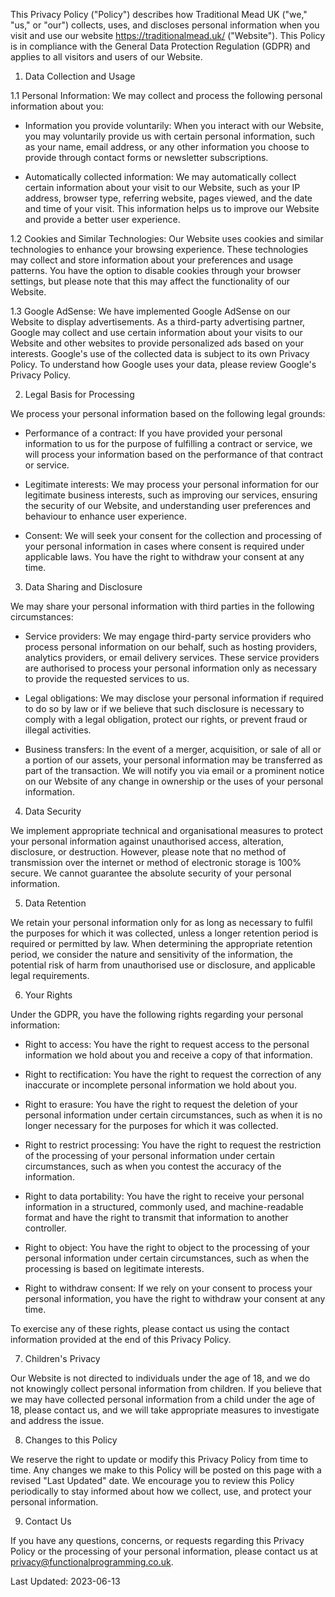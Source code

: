 This Privacy Policy ("Policy") describes how Traditional Mead UK ("we," "us," or "our") collects, uses, and discloses personal information when you visit and use our website https://traditionalmead.uk/ ("Website"). This Policy is in compliance with the General Data Protection Regulation (GDPR) and applies to all visitors and users of our Website.

1. Data Collection and Usage

1.1 Personal Information: We may collect and process the following personal information about you:

- Information you provide voluntarily: When you interact with our Website, you may voluntarily provide us with certain personal information, such as your name, email address, or any other information you choose to provide through contact forms or newsletter subscriptions.
    
- Automatically collected information: We may automatically collect certain information about your visit to our Website, such as your IP address, browser type, referring website, pages viewed, and the date and time of your visit. This information helps us to improve our Website and provide a better user experience.
    

1.2 Cookies and Similar Technologies: Our Website uses cookies and similar technologies to enhance your browsing experience. These technologies may collect and store information about your preferences and usage patterns. You have the option to disable cookies through your browser settings, but please note that this may affect the functionality of our Website.

1.3 Google AdSense: We have implemented Google AdSense on our Website to display advertisements. As a third-party advertising partner, Google may collect and use certain information about your visits to our Website and other websites to provide personalized ads based on your interests. Google's use of the collected data is subject to its own Privacy Policy. To understand how Google uses your data, please review Google's Privacy Policy.

2. Legal Basis for Processing

We process your personal information based on the following legal grounds:

- Performance of a contract: If you have provided your personal information to us for the purpose of fulfilling a contract or service, we will process your information based on the performance of that contract or service.
    
- Legitimate interests: We may process your personal information for our legitimate business interests, such as improving our services, ensuring the security of our Website, and understanding user preferences and behaviour to enhance user experience.
    
- Consent: We will seek your consent for the collection and processing of your personal information in cases where consent is required under applicable laws. You have the right to withdraw your consent at any time.
    

3. Data Sharing and Disclosure

We may share your personal information with third parties in the following circumstances:

- Service providers: We may engage third-party service providers who process personal information on our behalf, such as hosting providers, analytics providers, or email delivery services. These service providers are authorised to process your personal information only as necessary to provide the requested services to us.
    
- Legal obligations: We may disclose your personal information if required to do so by law or if we believe that such disclosure is necessary to comply with a legal obligation, protect our rights, or prevent fraud or illegal activities.
    
- Business transfers: In the event of a merger, acquisition, or sale of all or a portion of our assets, your personal information may be transferred as part of the transaction. We will notify you via email or a prominent notice on our Website of any change in ownership or the uses of your personal information.
    

4. Data Security

We implement appropriate technical and organisational measures to protect your personal information against unauthorised access, alteration, disclosure, or destruction. However, please note that no method of transmission over the internet or method of electronic storage is 100% secure. We cannot guarantee the absolute security of your personal information.

5. Data Retention

We retain your personal information only for as long as necessary to fulfil the purposes for which it was collected, unless a longer retention period is required or permitted by law. When determining the appropriate retention period, we consider the nature and sensitivity of the information, the potential risk of harm from unauthorised use or disclosure, and applicable legal requirements.

6. Your Rights

Under the GDPR, you have the following rights regarding your personal information:

- Right to access: You have the right to request access to the personal information we hold about you and receive a copy of that information.
    
- Right to rectification: You have the right to request the correction of any inaccurate or incomplete personal information we hold about you.
    
- Right to erasure: You have the right to request the deletion of your personal information under certain circumstances, such as when it is no longer necessary for the purposes for which it was collected.
    
- Right to restrict processing: You have the right to request the restriction of the processing of your personal information under certain circumstances, such as when you contest the accuracy of the information.
    
- Right to data portability: You have the right to receive your personal information in a structured, commonly used, and machine-readable format and have the right to transmit that information to another controller.
    
- Right to object: You have the right to object to the processing of your personal information under certain circumstances, such as when the processing is based on legitimate interests.
    
- Right to withdraw consent: If we rely on your consent to process your personal information, you have the right to withdraw your consent at any time.
    

To exercise any of these rights, please contact us using the contact information provided at the end of this Privacy Policy.

7. Children's Privacy

Our Website is not directed to individuals under the age of 18, and we do not knowingly collect personal information from children. If you believe that we may have collected personal information from a child under the age of 18, please contact us, and we will take appropriate measures to investigate and address the issue.

8. Changes to this Policy

We reserve the right to update or modify this Privacy Policy from time to time. Any changes we make to this Policy will be posted on this page with a revised "Last Updated" date. We encourage you to review this Policy periodically to stay informed about how we collect, use, and protect your personal information.

9. Contact Us

If you have any questions, concerns, or requests regarding this Privacy Policy or the processing of your personal information, please contact us at privacy@functionalprogramming.co.uk.

Last Updated: 2023-06-13

